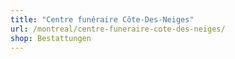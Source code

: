```yaml
---
title: "Centre funéraire Côte-Des-Neiges"
url: /montreal/centre-funeraire-cote-des-neiges/
shop: Bestattungen
---
```

